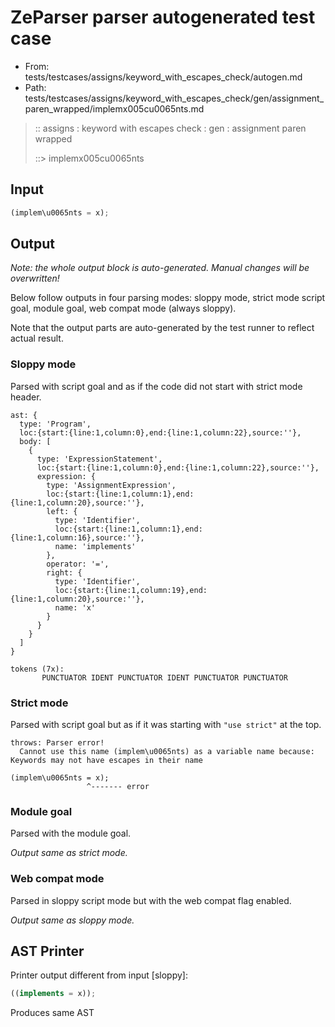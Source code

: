 # ZeParser parser autogenerated test case

- From: tests/testcases/assigns/keyword_with_escapes_check/autogen.md
- Path: tests/testcases/assigns/keyword_with_escapes_check/gen/assignment_paren_wrapped/implemx005cu0065nts.md

> :: assigns : keyword with escapes check : gen : assignment paren wrapped
>
> ::> implemx005cu0065nts

## Input


`````js
(implem\u0065nts = x);
`````

## Output

_Note: the whole output block is auto-generated. Manual changes will be overwritten!_

Below follow outputs in four parsing modes: sloppy mode, strict mode script goal, module goal, web compat mode (always sloppy).

Note that the output parts are auto-generated by the test runner to reflect actual result.

### Sloppy mode

Parsed with script goal and as if the code did not start with strict mode header.

`````
ast: {
  type: 'Program',
  loc:{start:{line:1,column:0},end:{line:1,column:22},source:''},
  body: [
    {
      type: 'ExpressionStatement',
      loc:{start:{line:1,column:0},end:{line:1,column:22},source:''},
      expression: {
        type: 'AssignmentExpression',
        loc:{start:{line:1,column:1},end:{line:1,column:20},source:''},
        left: {
          type: 'Identifier',
          loc:{start:{line:1,column:1},end:{line:1,column:16},source:''},
          name: 'implements'
        },
        operator: '=',
        right: {
          type: 'Identifier',
          loc:{start:{line:1,column:19},end:{line:1,column:20},source:''},
          name: 'x'
        }
      }
    }
  ]
}

tokens (7x):
       PUNCTUATOR IDENT PUNCTUATOR IDENT PUNCTUATOR PUNCTUATOR
`````

### Strict mode

Parsed with script goal but as if it was starting with `"use strict"` at the top.

`````
throws: Parser error!
  Cannot use this name (implem\u0065nts) as a variable name because: Keywords may not have escapes in their name

(implem\u0065nts = x);
                 ^------- error
`````


### Module goal

Parsed with the module goal.

_Output same as strict mode._

### Web compat mode

Parsed in sloppy script mode but with the web compat flag enabled.

_Output same as sloppy mode._

## AST Printer

Printer output different from input [sloppy]:

````js
((implements = x));
````

Produces same AST
